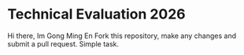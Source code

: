 # Technical Evaluation 2026
Hi there, Im Gong Ming En
Fork this repository, make any changes and submit a pull request. Simple task.

